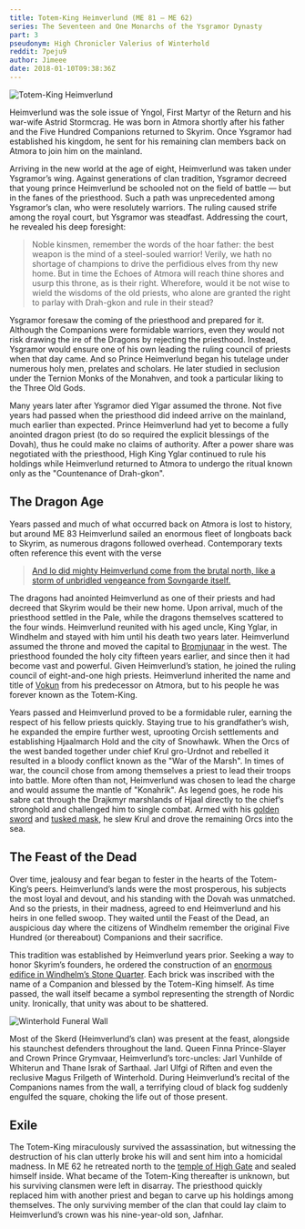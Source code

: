 ```yaml
---
title: Totem-King Heimverlund (ME 81 — ME 62)
series: The Seventeen and One Monarchs of the Ysgramor Dynasty
part: 3
pseudonym: High Chronicler Valerius of Winterhold
reddit: 7peju9
author: Jimeee
date: 2018-01-10T09:38:36Z
---
```


![Totem-King Heimverlund][banner]

Heimverlund was the sole issue of Yngol, First Martyr of the Return and his
war-wife Astrid Stormcrag. He was born in Atmora shortly after his father and
the Five Hundred Companions returned to Skyrim. Once Ysgramor had established
his kingdom, he sent for his remaining clan members back on Atmora to join him
on the mainland.

Arriving in the new world at the age of eight, Heimverlund was taken under
Ysgramor’s wing. Against generations of clan tradition, Ysgramor decreed that
young prince Heimverlund be schooled not on the field of battle — but in the
fanes of the priesthood. Such a path was unprecedented among Ysgramor’s clan,
who were resolutely warriors. The ruling caused strife among the royal court,
but Ysgramor was steadfast. Addressing the court, he revealed his deep
foresight:

> Noble kinsmen, remember the words of the hoar father: the best weapon is the
> mind of a steel-souled warrior! Verily, we hath no shortage of champions to
> drive the perfidious elves from thy new home. But in time the Echoes of Atmora
> will reach thine shores and usurp this throne, as is their right. Wherefore,
> would it be not wise to wield the wisdoms of the old priests, who alone are
> granted the right to parlay with Drah-gkon and rule in their stead?

Ysgramor foresaw the coming of the priesthood and prepared for it. Although the
Companions were formidable warriors, even they would not risk drawing the ire of
the Dragons by rejecting the priesthood. Instead, Ysgramor would ensure one of
his own leading the ruling council of priests when that day came. And so Prince
Heimverlund began his tutelage under numerous holy men, prelates and scholars.
He later studied in seclusion under the Ternion Monks of the Monahven, and took
a particular liking to the Three Old Gods.

Many years later after Ysgramor died Ylgar assumed the throne. Not five years
had passed when the priesthood did indeed arrive on the mainland, much earlier
than expected. Prince Heimverlund had yet to become a fully anointed dragon
priest (to do so required the explicit blessings of the Dovah), thus he could
make no claims of authority. After a power share was negotiated with the
priesthood, High King Yglar continued to rule his holdings while Heimverlund
returned to Atmora to undergo the ritual known only as the "Countenance of
Drah-gkon".

## The Dragon Age

Years passed and much of what occurred back on Atmora is lost to history, but
around ME 83 Heimverlund sailed an enormous fleet of longboats back to Skyrim,
as numerous dragons followed overhead. Contemporary texts often reference this
event with the verse

> [And lo did mighty Heimverlund come from the brutal north, like a storm of
> unbridled vengeance from Sovngarde itself.][0]

The dragons had anointed Heimverlund as one of their priests and had decreed
that Skyrim would be their new home. Upon arrival, much of the priesthood
settled in the Pale, while the dragons themselves scattered to the four winds.
Heimverlund reunited with his aged uncle, King Yglar, in Windhelm and stayed
with him until his death two years later. Heimverlund assumed the throne and
moved the capital to [Bromjunaar][1] in the west. The priesthood founded the
holy city fifteen years earlier, and since then it had become vast and powerful.
Given Heimverlund’s station, he joined the ruling council of eight-and-one high
priests. Heimverlund inherited the name and title of [Vokun][2] from his
predecessor on Atmora, but to his people he was forever known as the Totem-King.

Years passed and Heimverlund proved to be a formidable ruler, earning the
respect of his fellow priests quickly. Staying true to his grandfather’s wish,
he expanded the empire further west, uprooting Orcish settlements and
establishing Hjaalmarch Hold and the city of Snowhawk. When the Orcs of the west
banded together under chief Krul gro-Urdnot and rebelled it resulted in a bloody
conflict known as the "War of the Marsh". In times of war, the council chose
from among themselves a priest to lead their troops into battle. More often than
not, Heimverlund was chosen to lead the charge and would assume the mantle of
"Konahrik". As legend goes, he rode his sabre cat through the Drajkmyr
marshlands of Hjaal directly to the chief’s stronghold and challenged him to
single combat. Armed with his [golden sword][3] and [tusked mask][4], he slew
Krul and drove the remaining Orcs into the sea.

## The Feast of the Dead

Over time, jealousy and fear began to fester in the hearts of the Totem-King’s
peers. Heimverlund’s lands were the most prosperous, his subjects the most loyal
and devout, and his standing with the Dovah was unmatched. And so the priests,
in their madness, agreed to end Heimverlund and his heirs in one felled swoop.
They waited until the Feast of the Dead, an auspicious day where the citizens of
Windhelm remember the original Five Hundred (or thereabout) Companions and their
sacrifice.

This tradition was established by Heimverlund years prior. Seeking a way to
honor Skyrim’s founders, he ordered the construction of an [enormous edifice in
Windhelm’s Stone Quarter][5]. Each brick was inscribed with the name of a
Companion and blessed by the Totem-King himself. As time passed, the wall itself
became a symbol representing the strength of Nordic unity. Ironically, that
unity was about to be shattered.

![Winterhold Funeral Wall][5]

Most of the Skerd (Heimverlund’s clan) was present at the feast, alongside his
staunchest defenders throughout the land. Queen Finna Prince-Slayer and Crown
Prince Grymvaar, Heimverlund’s torc-uncles: Jarl Vunhilde of Whiterun and Thane
Israk of Sarthaal. Jarl Ulfgi of Riften and even the reclusive Magus Frilgeth of
Winterhold. During Heimverlund’s recital of the Companions names from the wall,
a terrifying cloud of black fog suddenly engulfed the square, choking the life
out of those present.

## Exile

The Totem-King miraculously survived the assassination, but witnessing the
destruction of his clan utterly broke his will and sent him into a homicidal
madness. In ME 62 he retreated north to the [temple of High Gate][6] and sealed
himself inside. What became of the Totem-King thereafter is unknown, but his
surviving clansmen were left in disarray. The priesthood quickly replaced him
with another priest and began to carve up his holdings among themselves. The
only surviving member of the clan that could lay claim to Heimverlund’s crown
was his nine-year-old son, Jafnhar.

[0]: https://en.uesp.net/wiki/Skyrim:Storm_Call
[1]: https://elderscrolls.wikia.com/wiki/Bromjunaar
[2]: https://elderscrolls.wikia.com/wiki/Vokun
[3]: https://en.uesp.net/wiki/Lore:Goldbrand
[4]: https://images.uesp.net//3/3c/SR-icon-armor-Konahrik.png
[5]: ./7peju9/winterhold-wall.jpg.jpg
[6]: https://en.uesp.net/wiki/Skyrim:High_Gate_Ruins
[banner]: ./7peju9/banner-heimverlund.png
